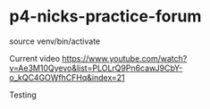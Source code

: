# p4-nicks-practice-forum


source venv/bin/activate
 
Current video
https://www.youtube.com/watch?v=Ae3M10Qyevo&list=PLOLrQ9Pn6cawJ9CbY-o_kQC4GOWfhCFHq&index=21



Testing
